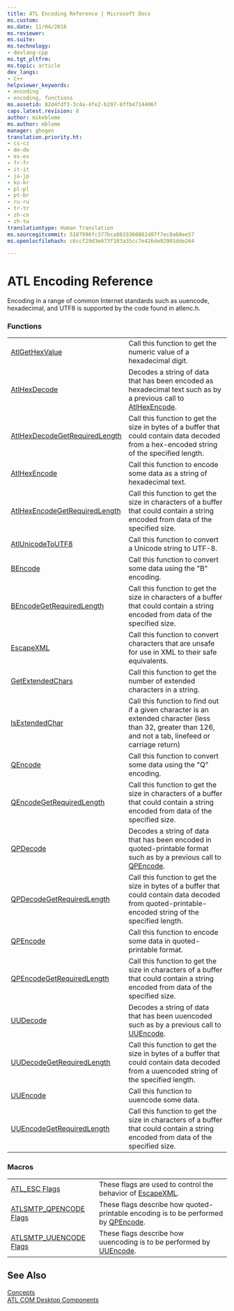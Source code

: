 ```yaml
---
title: ATL Encoding Reference | Microsoft Docs
ms.custom: 
ms.date: 11/04/2016
ms.reviewer: 
ms.suite: 
ms.technology:
- devlang-cpp
ms.tgt_pltfrm: 
ms.topic: article
dev_langs:
- C++
helpviewer_keywords:
- encoding
- encoding, functions
ms.assetid: 82d4fdf3-3c4a-4fe2-b297-8ffb4714406f
caps.latest.revision: 8
author: mikeblome
ms.author: mblome
manager: ghogen
translation.priority.ht:
- cs-cz
- de-de
- es-es
- fr-fr
- it-it
- ja-jp
- ko-kr
- pl-pl
- pt-br
- ru-ru
- tr-tr
- zh-cn
- zh-tw
translationtype: Human Translation
ms.sourcegitcommit: 5187996fc377bca8633360082d07f7ec8a68ee57
ms.openlocfilehash: c6ccf29d3e673f103a35cc7e426de92901dde264

---
```

# ATL Encoding Reference
Encoding in a range of common Internet standards such as uuencode, hexadecimal, and UTF8 is supported by the code found in atlenc.h.  
  
### Functions  
  
|||  
|-|-|  
|[AtlGetHexValue](http://msdn.microsoft.com/library/d6868900-7e1b-44c0-9a73-9635f3f2811e)|Call this function to get the numeric value of a hexadecimal digit.|  
|[AtlHexDecode](http://msdn.microsoft.com/library/305ccc56-7f96-4795-b297-b04e58c98187)|Decodes a string of data that has been encoded as hexadecimal text such as by a previous call to [AtlHexEncode](http://msdn.microsoft.com/library/256f1d5c-ca40-488e-bcfb-503cf6ac0ea8).|  
|[AtlHexDecodeGetRequiredLength](http://msdn.microsoft.com/library/d2a28877-fe5e-420d-93b4-3b46d910d752)|Call this function to get the size in bytes of a buffer that could contain data decoded from a hex-encoded string of the specified length.|  
|[AtlHexEncode](http://msdn.microsoft.com/library/256f1d5c-ca40-488e-bcfb-503cf6ac0ea8)|Call this function to encode some data as a string of hexadecimal text.|  
|[AtlHexEncodeGetRequiredLength](http://msdn.microsoft.com/library/7decfd9b-7227-4676-b16f-f50ffc6c0caa)|Call this function to get the size in characters of a buffer that could contain a string encoded from data of the specified size.|  
|[AtlUnicodeToUTF8](http://msdn.microsoft.com/library/104f13d8-379c-4bb0-b894-e54cad7ed9aa)|Call this function to convert a Unicode string to UTF-8.|  
|[BEncode](http://msdn.microsoft.com/library/cb8f07fb-d0a6-438f-97e9-459ac34df11f)|Call this function to convert some data using the "B" encoding.|  
|[BEncodeGetRequiredLength](http://msdn.microsoft.com/library/2bd75b97-fe14-4b30-99c6-b943269eef25)|Call this function to get the size in characters of a buffer that could contain a string encoded from data of the specified size.|  
|[EscapeXML](http://msdn.microsoft.com/library/bc8793f9-538a-487a-b47d-2ef95e84a15b)|Call this function to convert characters that are unsafe for use in XML to their safe equivalents.|  
|[GetExtendedChars](http://msdn.microsoft.com/library/26c5fa33-f313-4c4b-baf7-cca2ac11885c)|Call this function to get the number of extended characters in a string.|  
|[IsExtendedChar](http://msdn.microsoft.com/library/9c6721f5-ddfb-478b-a976-fe015bdf2ec1)|Call this function to find out if a given character is an extended character (less than 32, greater than 126, and not a tab, linefeed or carriage return)|  
|[QEncode](http://msdn.microsoft.com/library/6dba5385-ecfc-4a18-85ab-4e8a224384f9)|Call this function to convert some data using the "Q" encoding.|  
|[QEncodeGetRequiredLength](http://msdn.microsoft.com/library/7f9faf68-66a5-4f33-87c4-dcd97eeaae4f)|Call this function to get the size in characters of a buffer that could contain a string encoded from data of the specified size.|  
|[QPDecode](http://msdn.microsoft.com/library/c5caf731-9bc4-4740-8899-720f84ed014c)|Decodes a string of data that has been encoded in quoted-printable format such as by a previous call to [QPEncode](http://msdn.microsoft.com/library/f6ea53d6-3677-48bd-8717-74a3900fa3c5).|  
|[QPDecodeGetRequiredLength](http://msdn.microsoft.com/library/84750f57-75c3-4c0d-bcfa-57a55d034198)|Call this function to get the size in bytes of a buffer that could contain data decoded from quoted-printable-encoded string of the specified length.|  
|[QPEncode](http://msdn.microsoft.com/library/f6ea53d6-3677-48bd-8717-74a3900fa3c5)|Call this function to encode some data in quoted-printable format.|  
|[QPEncodeGetRequiredLength](http://msdn.microsoft.com/library/68652cfd-17f0-45c6-a12a-3a6096ea11e5)|Call this function to get the size in characters of a buffer that could contain a string encoded from data of the specified size.|  
|[UUDecode](http://msdn.microsoft.com/library/5841f625-166f-4f4a-a4f8-841982fa7a22)|Decodes a string of data that has been uuencoded such as by a previous call to [UUEncode](http://msdn.microsoft.com/library/26fc4290-23ed-4f40-935a-93f30edab161).|  
|[UUDecodeGetRequiredLength](http://msdn.microsoft.com/library/abfa1d1f-caf6-4029-a94c-1a48937791dd)|Call this function to get the size in bytes of a buffer that could contain data decoded from a uuencoded string of the specified length.|  
|[UUEncode](http://msdn.microsoft.com/library/26fc4290-23ed-4f40-935a-93f30edab161)|Call this function to uuencode some data.|  
|[UUEncodeGetRequiredLength](http://msdn.microsoft.com/library/df54060a-ed3b-4883-bdae-5d4b28db7c86)|Call this function to get the size in characters of a buffer that could contain a string encoded from data of the specified size.|  
  
### Macros  
  
|||  
|-|-|  
|[ATL_ESC Flags](http://msdn.microsoft.com/library/daf3aa3c-7498-4d63-9fb6-e05b4815c2b8)|These flags are used to control the behavior of [EscapeXML](http://msdn.microsoft.com/library/bc8793f9-538a-487a-b47d-2ef95e84a15b).|  
|[ATLSMTP_QPENCODE Flags](http://msdn.microsoft.com/library/6b15a3ab-8e57-49e4-8104-09b26ebb96c4)|These flags describe how quoted-printable encoding is to be performed by [QPEncode](http://msdn.microsoft.com/library/f6ea53d6-3677-48bd-8717-74a3900fa3c5).|  
|[ATLSMTP_UUENCODE Flags](http://msdn.microsoft.com/library/ecb79b81-b764-4a48-a05c-a9dee6e7bbce)|These flags describe how uuencoding is to be performed by [UUEncode](http://msdn.microsoft.com/library/26fc4290-23ed-4f40-935a-93f30edab161).|  
  
## See Also  
 [Concepts](../atl/active-template-library-atl-concepts.md)   
 [ATL COM Desktop Components](../atl/atl-com-desktop-components.md)




<!--HONumber=Jan17_HO1-->


